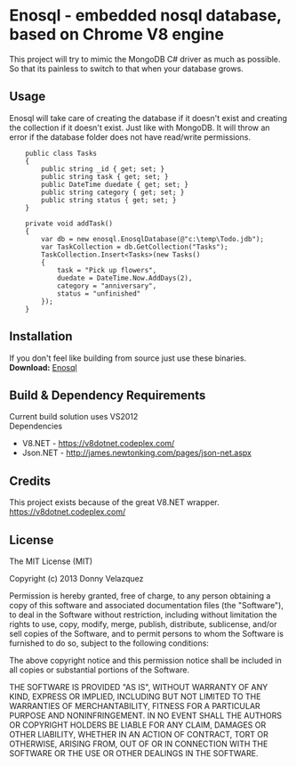 Enosql - embedded nosql database, based on Chrome V8 engine
==============================================================
This project will try to mimic the MongoDB C# driver as much as possible.  
So that its painless to switch to that when your database grows.  

## Usage
Enosql will take care of creating the database if it doesn't exist
and creating the collection if it doesn't exist. Just like with MongoDB.
It will throw an error if the database folder does not have read/write permissions.

        public class Tasks
        {
            public string _id { get; set; }
            public string task { get; set; }
            public DateTime duedate { get; set; }
            public string category { get; set; }
            public string status { get; set; }
        }

        private void addTask()
        {
            var db = new enosql.EnosqlDatabase(@"c:\temp\Todo.jdb");
            var TaskCollection = db.GetCollection("Tasks");
            TaskCollection.Insert<Tasks>(new Tasks()
            {
                task = "Pick up flowers",
                duedate = DateTime.Now.AddDays(2),
                category = "anniversary",
                status = "unfinished"
            });
        }

## Installation
If you don't feel like building from source just use these binaries.  
**Download:** [Enosql](https://s3.amazonaws.com/dv.github2/Enosql.7z)

## Build & Dependency Requirements   
  Current build solution uses VS2012  
  Dependencies
  - V8.NET - https://v8dotnet.codeplex.com/
  - Json.NET - http://james.newtonking.com/pages/json-net.aspx


## Credits
This project exists because of the great V8.NET wrapper.  
https://v8dotnet.codeplex.com/

## License
The MIT License (MIT)

Copyright (c) 2013 Donny Velazquez

Permission is hereby granted, free of charge, to any person obtaining a copy
of this software and associated documentation files (the "Software"), to deal
in the Software without restriction, including without limitation the rights
to use, copy, modify, merge, publish, distribute, sublicense, and/or sell
copies of the Software, and to permit persons to whom the Software is
furnished to do so, subject to the following conditions:

The above copyright notice and this permission notice shall be included in
all copies or substantial portions of the Software.

THE SOFTWARE IS PROVIDED "AS IS", WITHOUT WARRANTY OF ANY KIND, EXPRESS OR
IMPLIED, INCLUDING BUT NOT LIMITED TO THE WARRANTIES OF MERCHANTABILITY,
FITNESS FOR A PARTICULAR PURPOSE AND NONINFRINGEMENT. IN NO EVENT SHALL THE
AUTHORS OR COPYRIGHT HOLDERS BE LIABLE FOR ANY CLAIM, DAMAGES OR OTHER
LIABILITY, WHETHER IN AN ACTION OF CONTRACT, TORT OR OTHERWISE, ARISING FROM,
OUT OF OR IN CONNECTION WITH THE SOFTWARE OR THE USE OR OTHER DEALINGS IN
THE SOFTWARE.
